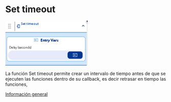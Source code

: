 # Set timeout

![](../../../../.gitbook/assets/image%20%28497%29.png)

La función Set timeout permite crear un intervalo de tiempo antes de que se ejecuten las funciones dentro de su callback, es decir retrasar en tiempo las funciones,

[Información general](https://docs.apphive.io/reference/funciones/informacion-general-de-las-funciones)

